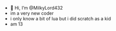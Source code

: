 - 👋 Hi, I’m @MilkyLord432
- im a very new coder
- i only know a bit of lua but i did scratch as a kid
- am 13
<!---
--->
